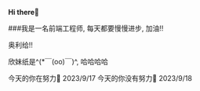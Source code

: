 **Hi there**️👋

###我是一名前端工程师, 每天都要慢慢进步, 加油!!

奥利给!!

欣妹纸是^(*￣(oo)￣)^,  哈哈哈哈

今天的你在努力🤞 2023/9/17
今天的你没有努力😤 2023/9/18
